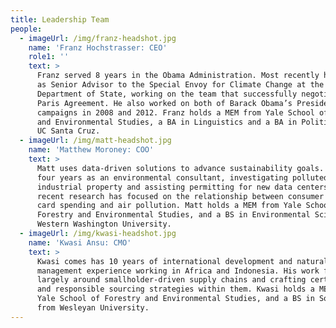 ```yaml
---
title: Leadership Team
people:
  - imageUrl: /img/franz-headshot.jpg
    name: 'Franz Hochstrasser: CEO'
    role1: ''
    text: >
      Franz served 8 years in the Obama Administration. Most recently he served
      as Senior Advisor to the Special Envoy for Climate Change at the U.S.
      Department of State, working on the team that successfully negotiated the
      Paris Agreement. He also worked on both of Barack Obama’s Presidential
      campaigns in 2008 and 2012. Franz holds a MEM from Yale School of Forestry
      and Environmental Studies, a BA in Linguistics and a BA in Politics from
      UC Santa Cruz.
  - imageUrl: /img/matt-headshot.jpg
    name: 'Matthew Moroney: COO'
    text: >
      Matt uses data-driven solutions to advance sustainability goals. He spent
      four years as an environmental consultant, investigating polluted
      industrial property and assisting permitting for new data centers. His
      recent research has focused on the relationship between consumer credit
      card spending and air pollution. Matt holds a MEM from Yale School of
      Forestry and Environmental Studies, and a BS in Environmental Science from
      Western Washington University.
  - imageUrl: /img/kwasi-headshot.jpg
    name: 'Kwasi Ansu: CMO'
    text: >
      Kwasi comes has 10 years of international development and natural resource
      management experience working in Africa and Indonesia. His work focused
      largely around smallholder-driven supply chains and crafting certification
      and responsible sourcing strategies within them. Kwasi holds a MEM from
      Yale School of Forestry and Environmental Studies, and a BS in Sociology
      from Wesleyan University.
---
```


